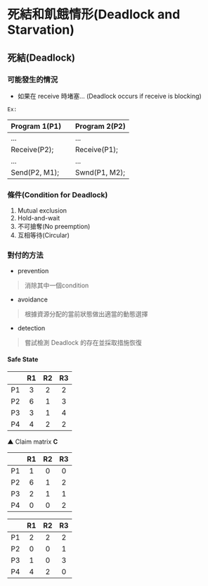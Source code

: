 # 死結和飢餓情形(Deadlock and Starvation)

## 死結(Deadlock)
### 可能發生的情況
* 如果在 receive  時堵塞... (Deadlock occurs if receive is blocking)

`Ex:`
 
|Program 1(P1)| |Program 2(P2)|
|:---|---|:---|
|...| |...|
|Receive(P2);| |Receive(P1);|
|...| |...|
|Send(P2, M1);| |Swnd(P1, M2);|

### 條件(Condition for Deadlock)
1. Mutual exclusion
2. Hold-and-wait
3. 不可搶奪(No preemption)
4. 互相等待(Circular)

### 對付的方法
* prevention
> 消除其中一個condition
* avoidance
> 根據資源分配的當前狀態做出適當的動態選擇
* detection
> 嘗試檢測 Deadlock 的存在並採取措施恢復


#### Safe State

||R1|R2|R3|
|:---:|:---:|:---:|:---:|
|P1|3|2|2|
|P2|6|1|3|
|P3|3|1|4|
|P4|4|2|2|

▲ Claim matrix **C**

||R1|R2|R3|
|:---:|:---:|:---:|:---:|
|P1|1|0|0|
|P2|6|1|2|
|P3|2|1|1|
|P4|0|0|2|

||R1|R2|R3|
|:---:|:---:|:---:|:---:|
|P1|2|2|2|
|P2|0|0|1|
|P3|1|0|3|
|P4|4|2|0|
